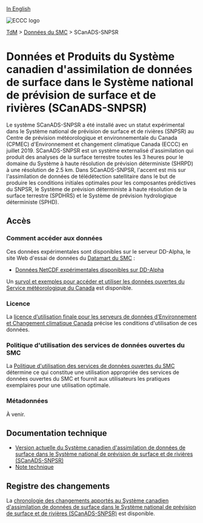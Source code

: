 [In English](readme_caldas-nsrps_en.md)

![ECCC logo](../../img_eccc-logo.png)

[TdM](../../readme_fr.md) > [Données du SMC](../readme_fr.md) > SCanADS-SNPSR

# Données et Produits du Système canadien d'assimilation de données de surface dans le Système national de prévision de surface et de rivières (SCanADS-SNPSR)

Le système SCanADS-SNPSR a été installé avec un statut expérimental dans le Système national de prévision de surface et de rivières (SNPSR) au Centre de prévision météorologique et environnementale du Canada (CPMEC) d'Environnement et changement climatique Canada (ECCC) en juillet 2019. SCanADS-SNPSR est un système externalisé d'assimilation qui produit des analyses de la surface terrestre toutes les 3 heures pour le domaine du Système à haute résolution de prévision déterministe (SHRPD) à une résolution de 2.5 km. Dans SCanADS-SNPSR, l'accent est mis sur l'assimilation de données de télédétection satellitaire dans le but de produire les conditions initiales optimales pour les composantes prédictives du SNPSR, le Système de prévision déterministe à haute résolution de la surface terrestre (SPDHRS) et le Système de prévision hydrologique déterministe (SPHD).

## Accès

### Comment accéder aux données

Ces données expérimentales sont disponibles sur le serveur DD-Alpha, le site Web d'essai de données du [Datamart du SMC](../../msc-datamart/readme_fr.md) :

* [Données NetCDF expérimentales disponibles sur DD-Alpha](readme_caldas-nsrps-datamart_fr.md)   

Un [survol et exemples pour accéder et utiliser les données ouvertes du Service météorologique du Canada](../../usage/readme_fr.md) est disponible.

### Licence

La [licence d’utilisation finale pour les serveurs de données d’Environnement et Changement climatique Canada](../../licence/readme_fr.md) précise les conditions d'utilisation de ces données.

### Politique d'utilisation des services de données ouvertes du SMC

La [Politique d'utilisation des services de données ouvertes du SMC](../../usage-policy/readme_fr.md) détermine ce qui constitue une utilisation appropriée des services de données ouvertes du SMC et fournit aux utilisateurs les pratiques exemplaires pour une utilisation optimale.

### Métadonnées

À venir.

## Documentation technique

* [Version actuelle du Système canadien d'assimilation de données de surface dans le Système national de prévision de surface et de rivières (SCanADS-SNPSR)](https://collaboration.cmc.ec.gc.ca/cmc/cmoi/product_guide/docs/fact_sheets/factsheet_caldas-nsrps-310_e.pdf)
* [Note technique](https://collaboration.cmc.ec.gc.ca/cmc/CMOI/product_guide/docs/tech_notes/technote_calds-nsrps_f.pdf)

## Registre des changements 

La [chronologie des changements apportés au Système canadien d'assimilation de données de surface dans le Système national de prévision de surface et de rivières (SCanADS-SNPSR)](changelog_caldas-nsrps_fr.md) est disponible.

